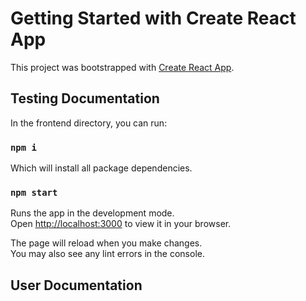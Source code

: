 # Getting Started with Create React App

This project was bootstrapped with [Create React App](https://github.com/facebook/create-react-app).

## Testing Documentation

In the frontend directory, you can run:

### `npm i` 

Which will install all package dependencies.

### `npm start`

Runs the app in the development mode.\
Open [http://localhost:3000](http://localhost:3000) to view it in your browser.

The page will reload when you make changes.\
You may also see any lint errors in the console.

## User Documentation
